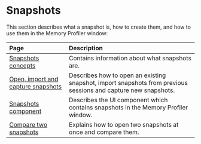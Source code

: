 # Snapshots

This section describes what a snapshot is, how to create them, and how to use them in the Memory Profiler window:

|__Page__|__Description__|
|:---|:---|
|[Snapshots concepts](snapshots-concepts.md)| Contains information about what snapshots are. |
|[Open, import and capture snapshots](snapshot-capture.md)| Describes how to open an existing snapshot, import snapshots from previous sessions and capture new snapshots. |
|[Snapshots component](snapshots-component.md)| Describes the UI component which contains snapshots in the Memory Profiler window. |
|[Compare two snapshots](snapshots-comparison.md)| Explains how to open two snapshots at once and compare them. |
